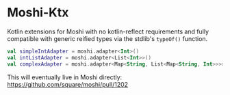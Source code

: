 # Moshi-Ktx

Kotlin extensions for Moshi with no kotlin-reflect requirements and fully compatible with
generic reified types via the stdlib's `typeOf()` function.

```kotlin
val simpleIntAdapter = moshi.adapter<Int>()
val intListAdapter = moshi.adapter<List<Int>>()
val complexAdapter = moshi.adapter<Map<String, List<Map<String, Int>>>>()
```

This will eventually live in Moshi directly: https://github.com/square/moshi/pull/1202